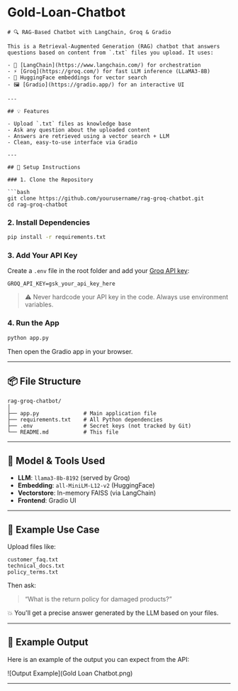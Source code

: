 # Gold-Loan-Chatbot

```
# 🔍 RAG-Based Chatbot with LangChain, Groq & Gradio

This is a Retrieval-Augmented Generation (RAG) chatbot that answers questions based on content from `.txt` files you upload. It uses:

- 🧠 [LangChain](https://www.langchain.com/) for orchestration
- ⚡ [Groq](https://groq.com/) for fast LLM inference (LLaMA3-8B)
- 🧩 HuggingFace embeddings for vector search
- 🖼️ [Gradio](https://gradio.app/) for an interactive UI

---

## 💡 Features

- Upload `.txt` files as knowledge base
- Ask any question about the uploaded content
- Answers are retrieved using a vector search + LLM
- Clean, easy-to-use interface via Gradio

---

## 🧰 Setup Instructions

### 1. Clone the Repository

```bash
git clone https://github.com/yourusername/rag-groq-chatbot.git
cd rag-groq-chatbot
```

### 2. Install Dependencies

```bash
pip install -r requirements.txt
```

### 3. Add Your API Key

Create a `.env` file in the root folder and add your [Groq API key](https://console.groq.com/keys):

```env
GROQ_API_KEY=gsk_your_api_key_here
```

> ⚠️ Never hardcode your API key in the code. Always use environment variables.

### 4. Run the App

```bash
python app.py
```

Then open the Gradio app in your browser.

---

## 📦 File Structure

```
rag-groq-chatbot/
│
├── app.py              # Main application file
├── requirements.txt    # All Python dependencies
├── .env                # Secret keys (not tracked by Git)
└── README.md           # This file
```

---

## 🤖 Model & Tools Used

- **LLM**: `llama3-8b-8192` (served by Groq)
- **Embedding**: `all-MiniLM-L12-v2` (HuggingFace)
- **Vectorstore**: In-memory FAISS (via LangChain)
- **Frontend**: Gradio UI

---

## 💬 Example Use Case

Upload files like:
```
customer_faq.txt
technical_docs.txt
policy_terms.txt
```

Then ask:
> “What is the return policy for damaged products?”

💥 You'll get a precise answer generated by the LLM based on your files.

---
## 📸 Example Output

Here is an example of the output you can expect from the API:

![Output Example](Gold Loan Chatbot.png)

---
